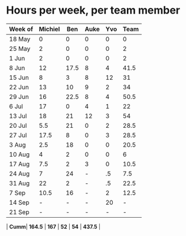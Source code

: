 # Hours per week, per team member

| Week of | Michiel | Ben  | Auke | Yvo  | Team |
|---------|---------|------|------|------|------|
| 18 May  |  0      |  0   |  0   |  0   |  0   |
| 25 May  |  2      |  0   |  0   |  0   |  2   |
|  1 Jun  |  2      |  0   |  0   |  0   |  2   |
|  8 Jun  | 12      | 17.5 |  8   |  4   | 41.5 |
| 15 Jun  |  8      |  3   |  8   | 12   | 31   |
| 22 Jun  | 13      | 10   |  9   |  2   | 34   |
| 29 Jun  | 16      | 22.5 |  8   |  4   | 50.5 |
|  6 Jul  | 17      |  0   |  4   |  1   | 22   |
| 13 Jul  | 18      | 21   | 12   |  3   | 54   |
| 20 Jul  |  5.5    | 21   |  0   |  2   | 28.5 |
| 27 Jul  | 17.5    |  8   |  0   |  3   | 28.5 |
|  3 Aug  |  2.5    | 18   |  0   |  0   | 20.5 |
| 10 Aug  |  4      |  2   |  0   |  0   |  6   |
| 17 Aug  |  7.5    |  2   |  3   |  0   | 10.5 |
| 24 Aug  |  7      |  24  |  -   |  .5  |  7.5 |
| 31 Aug  | 22      |   2  |  -   |  .5  | 22.5 |
|  7 Sep  | 10.5    |  16  |  -   |  2   | 12.5 |
| 14 Sep  |  -      |  -   |  -   |  20  |  -   |
| 21 Sep  |  -      |  -   |  -   |  -   |  -   |

| **Cumm**| **164.5** | **167** | **52**  | **54**  | **437.5** |

<!-- Michiel: 0+2+2+12+8+13+16+17+18+5.5+17.5+2.5+4+7.5+7+22+10.5=164.5 -->
<!-- Ben: 0+0+0+17.5+3+10+22.5+0+21+21+8+18+2+2+24+2+16=167 -->
<!-- Auke: 0+0+0+8+8+9+8+4+12+0+0+0+0+3=52 -->
<!-- Yvo: 0+0+0+4+12+2+4+1+3+2+3+.5+.5+2+20=54 -->
<!-- Team: 0+2+2+41.5+31+34+50.5+22+54+28.5+28.5+20.5+6+10.5+7+22+10.5=370.5 -->
<!-- Bottom line: 164.5+167+52+54=437.5 -->
